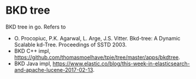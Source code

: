 # BKD tree
BKD tree in go.
Refers to
- O. Procopiuc, P.K. Agarwal, L. Arge, J.S. Vitter. Bkd-tree: A Dynamic Scalable kd-Tree. Proceedings of SSTD 2003.
- BKD C++ impl, https://github.com/thomasmoelhave/tpie/tree/master/apps/bkdtree.
- BKD Java impl, https://www.elastic.co/blog/this-week-in-elasticsearch-and-apache-lucene-2017-02-13.
